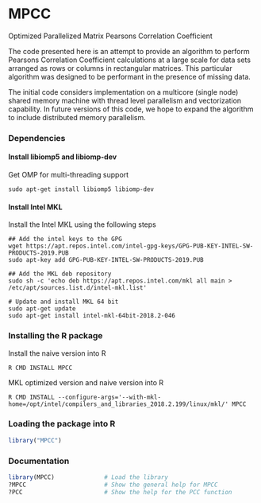 # MPCC
Optimized Parallelized Matrix Pearsons Correlation Coefficient

The code presented here is an attempt to provide an algorithm to perform Pearsons Correlation Coefficient calculations at a large scale for data sets arranged as rows or columns in rectangular matrices. This particular algorithm was designed to be performant in the presence of missing data.

The initial code considers implementation on a multicore (single node) shared memory machine with thread level parallelism and vectorization capability.
In future versions of this code, we hope to expand the algorithm to include distributed memory parallelism.

### Dependencies

#### Install libiomp5 and libiomp-dev

Get OMP for multi-threading support

```
sudo apt-get install libiomp5 libiomp-dev
```

#### Install Intel MKL

Install the Intel MKL using the following steps

```
## Add the intel keys to the GPG
wget https://apt.repos.intel.com/intel-gpg-keys/GPG-PUB-KEY-INTEL-SW-PRODUCTS-2019.PUB
sudo apt-key add GPG-PUB-KEY-INTEL-SW-PRODUCTS-2019.PUB

## Add the MKL deb repository
sudo sh -c 'echo deb https://apt.repos.intel.com/mkl all main > /etc/apt/sources.list.d/intel-mkl.list'

# Update and install MKL 64 bit
sudo apt-get update
sudo apt-get install intel-mkl-64bit-2018.2-046
```

### Installing the R package

Install the naive version into R

```
R CMD INSTALL MPCC
```

MKL optimized version and naive version into R

```
R CMD INSTALL --configure-args='--with-mkl-home=/opt/intel/compilers_and_libraries_2018.2.199/linux/mkl/' MPCC
```

### Loading the package into R

```R
library("MPCC")
```
    
### Documentation

```R
library(MPCC)              # Load the library
?MPCC                      # Show the general help for MPCC
?PCC                       # Show the help for the PCC function
```

